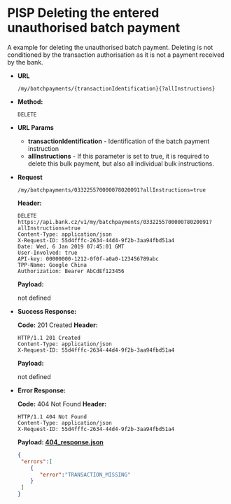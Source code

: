 # PISP Deleting the entered unauthorised batch payment  

A example for deleting the unauthorised batch payment. Deleting is not conditioned by the transaction authorisation as it is not a payment received by the bank.


* **URL**

  `/my/batchpayments/{transactionIdentification}{?allInstructions}`

* **Method:**
  
  `DELETE`
  
*  **URL Params**

   - **transactionIdentification** - Identification of the batch payment instruction
   - **allInstructions** - If this parameter is set to true, it is required to delete this bulk payment, but also all individual bulk instructions.

* **Request**

  `/my/batchpayments/033225570000078020091?allInstructions=true`

  **Header:**
  ```http
  DELETE  https://api.bank.cz/v1/my/batchpayments/033225570000078020091?allInstructions=true
  Content-Type: application/json
  X-Request-ID: 55d4fffc-2634-44d4-9f2b-3aa94fbd51a4
  Date: Wed, 6 Jan 2019 07:45:01 GMT
  User-Involved: true
  API-key: 00000000-1212-0f0f-a0a0-123456789abc
  TPP-Name: Google China
  Authorization: Bearer AbCdEf123456
  ```

  **Payload:**
  
  not defined

* **Success Response:**
  
  **Code:** 201 Created
  **Header:**
  ```http
  HTTP/1.1 201 Created
  Content-Type: application/json
  X-Request-ID: 55d4fffc-2634-44d4-9f2b-3aa94fbd51a4
  ```

  **Payload:**
  
  not defined
 
* **Error Response:**

  **Code:** 404 Not Found
  **Header:**
  ```http
  HTTP/1.1 404 Not Found
  Content-Type: application/json
  X-Request-ID: 55d4fffc-2634-44d4-9f2b-3aa94fbd51a4
  ```
  
  **Payload: [404_response.json](404_response.json)**
  ```json
  {
   "errors":[
      {
         "error":"TRANSACTION_MISSING"
      }
   ]
  }
  ```
  